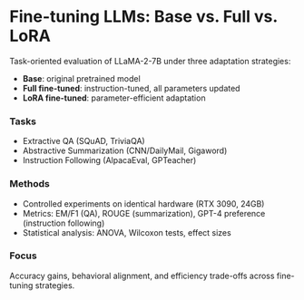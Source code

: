 # Fine-tuning LLMs: Base vs. Full vs. LoRA

Task-oriented evaluation of LLaMA-2-7B under three adaptation strategies:
- **Base**: original pretrained model  
- **Full fine-tuned**: instruction-tuned, all parameters updated  
- **LoRA fine-tuned**: parameter-efficient adaptation  

### Tasks
- Extractive QA (SQuAD, TriviaQA)  
- Abstractive Summarization (CNN/DailyMail, Gigaword)  
- Instruction Following (AlpacaEval, GPTeacher)  

### Methods
- Controlled experiments on identical hardware (RTX 3090, 24GB)  
- Metrics: EM/F1 (QA), ROUGE (summarization), GPT-4 preference (instruction following)  
- Statistical analysis: ANOVA, Wilcoxon tests, effect sizes  

### Focus
Accuracy gains, behavioral alignment, and efficiency trade-offs across fine-tuning strategies.
